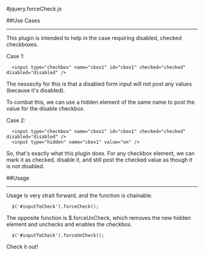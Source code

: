 #jquery.forceCheck.js




##Use Cases

*************

This plugin is intended to help in the case requiring disabled, checked checkboxes.

Case 1:
      
      <input type="checkbox" name="cbox1" id="cbox1" checked="checked" disabled="disabled" />

The nessecity for this is that a disabled form input will not post any values (because it's disabled).

To combat this, we can use a hidden element of the same name to post the value for the disable checkbox.

Case 2:

      <input type="checkbox" name="cbox1" id="cbox1" checked="checked" disabled="disabled" />
      <input type="hidden" name="cbox1" value="on" />

So, that's exactly what this plugin does. For any checkbox element, we can mark it as checked, disable it, 
and still post the checked value as though it is not disabled.


##Usage

****************

Usage is very strait forward, and the function is chainable.

      $('#inputToCheck').forceCheck();

The opposite function is $.forceUnCheck, which removes the new hidden element and unchecks and enables the checkbox.

      $('#inputToCheck').forceUnCheck();

Check it out!
